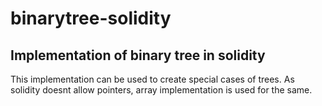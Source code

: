 # binarytree-solidity
## Implementation of binary tree in solidity
This implementation can be used to create special cases of trees. 
As solidity doesnt allow pointers, array implementation is used for the same.
